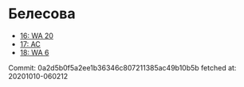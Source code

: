 # Белесова
- [16: WA 20](16.md)
- [17: AC](17.md)
- [18: WA 6](18.md)

Commit: 0a2d5b0f5a2ee1b36346c807211385ac49b10b5b
 fetched at: 20201010-060212
